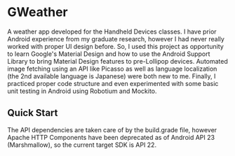 # GWeather
A weather app developed for the Handheld Devices classes. I have prior Android experience from my graduate research, however
I had never really worked with proper UI design before. So, I used this project as opportunity to learn Google's Material Design and how to use the Android
Support Library to bring Material Design features to pre-Lollipop devices. Automated image fetching using an API like Picasso as well as
language localization (the 2nd available language is Japanese) were both new to me. Finally, I practiced proper code structure and even experimented with some basic unit testing in Android using Robotium and Mockito.

## Quick Start
The API dependencies are taken care of by the build.grade file, however Apache HTTP Components have been deprecated as of Android API 23 (Marshmallow), so the current target SDK is API 22.
